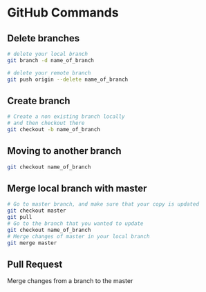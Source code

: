 # GitHub Commands

## Delete branches
```bash
# delete your local branch
git branch -d name_of_branch

# delete your remote branch
git push origin --delete name_of_branch
```

## Create branch

````bash
# Create a non existing branch locally
# and then checkout there
git checkout -b name_of_branch
````

## Moving to another branch

```bash
git checkout name_of_branch
```

## Merge local branch with master

```bash
# Go to master branch, and make sure that your copy is updated
git checkout master
git pull
# Go to the branch that you wanted to update
git checkout name_of_branch
# Merge changes of master in your local branch
git merge master
```

## Pull Request

Merge changes from a branch to the master

```bash

```

